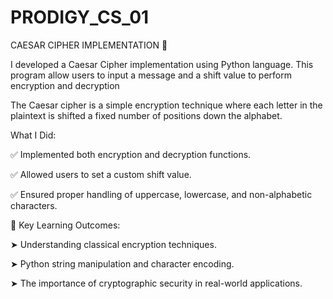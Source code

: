 # PRODIGY_CS_01

  CAESAR CIPHER IMPLEMENTATION 🔐

  I developed a Caesar Cipher implementation using Python language. This program allow users to input a message and a shift value to perform encryption and decryption

The Caesar cipher is a simple encryption technique where each letter in the plaintext is shifted a fixed number of positions down the alphabet.



 What I Did:

✅ Implemented both encryption and decryption functions.

✅ Allowed users to set a custom shift value.

✅ Ensured proper handling of uppercase, lowercase, and non-alphabetic characters.





🔎 Key Learning Outcomes:

➤ Understanding classical encryption techniques.

➤ Python string manipulation and character encoding.

➤ The importance of cryptographic security in real-world applications.



